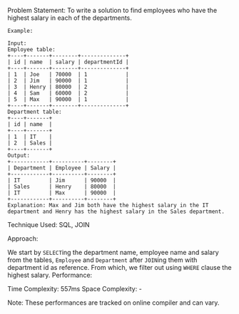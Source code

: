 Problem Statement: To write a solution to find employees who have the highest salary in each of the departments.

```
Example:

Input:
Employee table:
+----+-------+--------+--------------+
| id | name  | salary | departmentId |
+----+-------+--------+--------------+
| 1  | Joe   | 70000  | 1            |
| 2  | Jim   | 90000  | 1            |
| 3  | Henry | 80000  | 2            |
| 4  | Sam   | 60000  | 2            |
| 5  | Max   | 90000  | 1            |
+----+-------+--------+--------------+
Department table:
+----+-------+
| id | name  |
+----+-------+
| 1  | IT    |
| 2  | Sales |
+----+-------+
Output:
+------------+----------+--------+
| Department | Employee | Salary |
+------------+----------+--------+
| IT         | Jim      | 90000  |
| Sales      | Henry    | 80000  |
| IT         | Max      | 90000  |
+------------+----------+--------+
Explanation: Max and Jim both have the highest salary in the IT department and Henry has the highest salary in the Sales department.

```

Technique Used: SQL, JOIN

Approach:

We start by `SELECT`ing the department name, employee name and salary from the tables, `Employee` and `Department` after `JOIN`ing them with department id as reference. From which, we filter out using `WHERE` clause the highest salary.
Performance:

Time Complexity: 557ms
Space Complexity: -

Note: These performances are tracked on online compiler and can vary.

